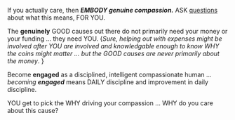 If you actually care, then ***EMBODY genuine compassion.***  ASK [questions](https://sustainfund.github.io/Questions/) about what this means, FOR YOU.

The **genuinely** GOOD causes out there do not primarily need your money or your funding ... they need YOU. {*Sure, helping out with expenses might be involved after YOU are involved and knowledgable enough to know WHY the coins might matter ... but the GOOD causes are never primarily about the money*. }

Become **engaged** as a disciplined, intelligent compassionate human ... *becoming* ***engaged*** means DAILY discipline and improvement in daily discipline.

YOU get to pick the WHY driving your compassion ... WHY do you care about this cause?
